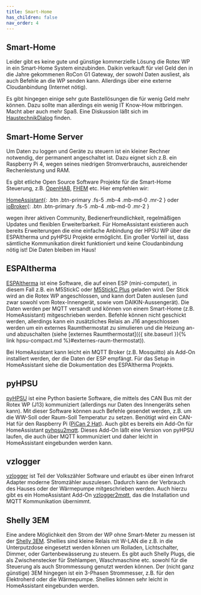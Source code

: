 ```yaml
---
title: Smart-Home
has_children: false
nav_order: 4
---
```


## Smart-Home

Leider gibt es keine gute und günstige kommerzielle Lösung die Rotex WP in ein Smart-Home System 
einzubinden. Daikin verkauft für viel Geld den in die Jahre gekommenen RoCon G1 Gateway,
der sowohl Daten ausliest, als auch Befehle an die WP senden kann. Allerdings über eine
externe Cloudanbindung (Internet nötig). 

Es gibt hingegen einige sehr gute Bastellösungen die für wenig Geld mehr können. Dazu 
sollte man allerdings ein wenig IT Know-How mitbringen. Macht aber auch mehr Spaß. Eine 
Diskussion läßt sich im [HaustechnikDialog](https://www.haustechnikdialog.de/Forum/t/237662/Wissensaustausch-Smart-Home-Anbindung-u-Kommunikationsschnittstellen-Rotex-HPSU-Daikin-Altherma-3-ECH2O)
finden.

## Smart-Home Server

Um Daten zu loggen und Geräte zu steuern ist ein kleiner Rechner notwendig, der 
permanent angeschaltet ist. Dazu eignet sich z.B. ein Raspberry Pi 4, wegen seines 
niedrigen Stromverbrauchs, ausreichender Rechenleistung und RAM. 

Es gibt etliche Open Source Software Projekte für die Smart-Home Steuerung, z.B. 
[OpenHAB](https://www.openhab.org/), [FHEM](https://fhem.de/) etc. Hier empfehlen wir:

[HomeAssistant](https://www.home-assistant.io/){: .btn .btn-primary .fs-5 .mb-4 .mb-md-0 .mr-2 }
oder [ioBroker](https://www.iobroker.net/){: .btn .btn-primary .fs-5 .mb-4 .mb-md-0 .mr-2 }
 
wegen ihrer aktiven Community, Bedienerfreundlichkeit, regelmäßigen Updates und flexiblen
Erweiterbarkeit. Für HomeAssistant existieren auch bereits Erweiterungen die eine einfache 
Anbindung der HPSU WP
über die ESPAltherma und pyHPSU Projekte ermöglicht. Ein großer Vorteil ist, dass sämtliche
Kommunikation direkt funktioniert und keine Cloudanbindung nötig ist! Die Daten bleiben
im Haus!

## ESPAltherma

[ESPAltherma](https://github.com/raomin/ESPAltherma) ist eine Software, die auf einen
ESP (mini-computer), in diesem Fall z.B. ein M5StickC oder [M5StickC Plus](https://shop.m5stack.com/products/m5stickc-plus-esp32-pico-mini-iot-development-kit?variant=35275856609444) geladen wird. 
Der Stick wird an die Rotex WP angeschlossen, und kann dort Daten auslesen (und zwar
sowohl vom Rotex-Innengerät, sowie vom DAIKIN-Aussengerät). Die Daten werden per 
MQTT versandt und können von einem Smart-Home (z.B. HomeAssistant) mitgeschrieben werden. 
Befehle können nicht geschickt werden, allerdings kann ein zusätzliches Relais an J16
angeschlossen werden um ein externes Raumthermostat zu simulieren und die Heizung
an- und abzuschalten (siehe [externes Raumthermostat]({{ site.baseurl }}{% link hpsu-compact.md %}#externes-raum-thermostat)).

Bei HomeAssistant kann leicht ein MQTT Broker (z.B. Mosquitto) als Add-On installiert werden, 
der die Daten der ESP empfängt. Für das Setup in HomeAssistant siehe die Dokumentation 
des ESPAltherma Projekts. 

## pyHPSU

[pyHPSU](https://github.com/Spanni26/pyHPSU) ist eine Python basierte Software, die 
mittels des CAN Bus mit der Rotex WP (J13) kommuniziert (allerdings nur Daten des Innengeräts
sehen kann). Mit dieser Software können auch Befehle gesendet werden, z.B. um  
die WW-Soll oder Raum-Soll Temperatur zu setzen. Benötigt wird ein CAN-Hat für den Raspberry Pi ([PiCan 2 Hat](https://raspberry-valley.azurewebsites.net/Raspberry-Pi-PICAN2-Hat/)).
Auch gibt es bereits ein Add-On für 
HomeAssistant [pyhpsu2mqtt](https://github.com/m-reuter/ha-addons). Dieses Add-On läßt eine
Version von pyHPSU laufen, die auch über MQTT kommuniziert und daher leicht in 
HomeAssistant eingebunden werden kann. 

## vzlogger

[vzlogger](https://wiki.volkszaehler.org/software/controller/vzlogger) ist Teil der 
Volkszähler Software und erlaubt es über einen Infrarot Adapter moderne Stromzähler
auszulesen. Dadurch kann der Verbrauch des Hauses oder der Wärmepumpe mitgeschrieben 
werden. Auch hierzu gibt es ein HomeAssistant Add-On [vzlogger2mqtt](https://github.com/m-reuter/ha-addons),
das die Installation und MQTT Kommunikation übernimmt. 

## Shelly 3EM

Eine andere Möglichkeit den Strom der WP ohne Smart-Meter zu messen ist der [Shelly 3EM](https://shelly.cloud/products/shelly-3em-smart-home-automation-energy-meter/). 
Shellies sind kleine Relais mit W-LAN die z.B. in die Unterputzdose eingesetzt werden können
um Rolladen, Lichtschalter, Dimmer, oder Gartenbewässerung zu steuern. Es gibt auch
Shelly Plugs, die als
Zwischenstecker für Stehlampen, Waschmaschine etc. sowohl für die Steuerung als auch 
Strommessung genutzt werden können. Der (nicht ganz günstige) 3EM hingegen ist ein 
3-Phasen Strommesser, z.B. für den Elektroherd oder die Wärmepumpe. Shellies können 
sehr leicht in HomeAssistant eingebunden werden. 
